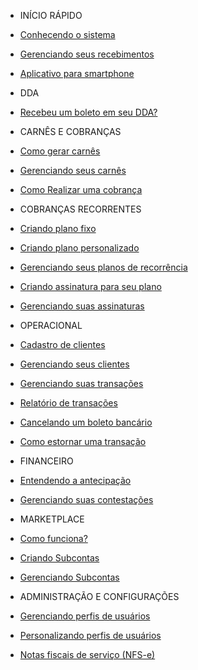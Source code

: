 - INÍCIO RÁPIDO
- [Conhecendo o sistema](pages/ConhecendoSistema)
- [Gerenciando seus recebimentos](pages/GerenRecebimentos)
- [Aplicativo para smartphone](pages/Aplicativo)

- DDA
- [Recebeu um boleto em seu DDA?](pages/recebeu_DDA)

- CARNÊS E COBRANÇAS
- [Como gerar carnês](pages/GerarCarnes)
- [Gerenciando seus carnês](pages/GerenCarnes)
- [Como Realizar uma cobrança](pages/RealizarCobrancas)

- COBRANÇAS RECORRENTES
- [Criando plano fixo](pages/CriarPlanoFix)
- [Criando plano personalizado](pages/CriarPlanoPers)
- [Gerenciando seus planos de recorrência](pages/GerenciarPlanos)
- [Criando assinatura para seu plano](pages/NovaAssinatura)
- [Gerenciando suas assinaturas](pages/GerenAssinaturas)

- OPERACIONAL
- [Cadastro de clientes](pages/CadastroCliente)
- [Gerenciando seus clientes](pages/GerenCliente)
- [Gerenciando suas transações](pages/GerenTransacoes)
- [Relatório de transações](pages/RelatorioTransacoes)
- [Cancelando um boleto bancário](pages/CancelandoBoleto)
- [Como estornar uma transação](pages/EstornarTransacoes)

- FINANCEIRO
- [Entendendo a antecipação](pages/EntendendoAntecipacao)
- [Gerenciando suas contestações](pages/GerenContestacoes)

- MARKETPLACE
- [Como funciona?](pages/Marketplace)
- [Criando Subcontas](pages/CriarSubconta)
- [Gerenciando Subcontas](pages/GerenSubconta)

- ADMINISTRAÇÃO E CONFIGURAÇÕES
- [Gerenciando perfis de usuários](pages/UsuariosPadroes)
- [Personalizando perfis de usuários](pages/UsuariosPersonalizados)
- [Notas fiscais de serviço (NFS-e)](pages/NotaFis)
